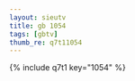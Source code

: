 ```yaml
--- 
layout: sieutv
title: gb 1054
tags: [gbtv]
thumb_re: q7t11054
---
```

{% include q7t1 key="1054" %} 
